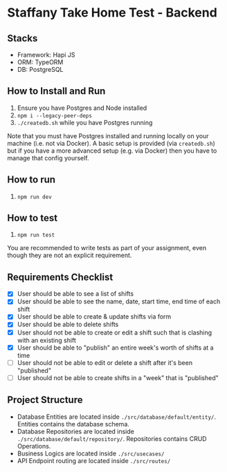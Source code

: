 # Staffany Take Home Test - Backend

## Stacks

- Framework: Hapi JS
- ORM: TypeORM
- DB: PostgreSQL

## How to Install and Run

1. Ensure you have Postgres and Node installed
2. `npm i --legacy-peer-deps`
3. `./createdb.sh` while you have Postgres running

Note that you must have Postgres installed and running locally on your machine (i.e. not via Docker).
A basic setup is provided (via `createdb.sh`) but if you have a more advanced setup (e.g. via Docker) then you have to manage that config yourself.

## How to run

1. `npm run dev`

## How to test

1. `npm run test`

You are recommended to write tests as part of your assignment, even though they are not an explicit requirement.

## Requirements Checklist

- [x] User should be able to see a list of shifts
- [x] User should be able to see the name, date, start time, end time of each shift
- [x] User should be able to create & update shifts via form
- [x] User should be able to delete shifts
- [x] User should not be able to create or edit a shift such that is clashing with an existing shift
- [x] User should be able to "publish" an entire week's worth of shifts at a time
- [ ] User should not be able to edit or delete a shift after it's been "published"
- [ ] User should not be able to create shifts in a "week" that is "published"

## Project Structure

- Database Entities are located inside `./src/database/default/entity/`. Entities contains the database schema.
- Database Repositories are located inside `./src/database/default/repository/`. Repositories contains CRUD Operations.
- Business Logics are located inside `./src/usecases/`
- API Endpoint routing are located inside `./src/routes/`
